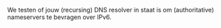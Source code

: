 We testen of jouw (recursing) DNS resolver in staat is om (authoritative) nameservers te bevragen over IPv6.
